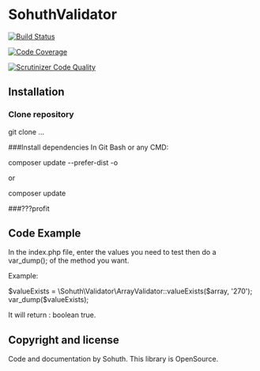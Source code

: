 # SohuthValidator

[![Build Status](https://travis-ci.org/Sohuth/A3_Grp1_Validator.svg?branch=master)](https://travis-ci.org/Sohuth/A3_Grp1_Validator)

[![Code Coverage](https://scrutinizer-ci.com/g/Sohuth/A3_Grp1_Validator/badges/coverage.png?b=master)](https://scrutinizer-ci.com/g/Sohuth/A3_Grp1_Validator/?branch=master)

[![Scrutinizer Code Quality](https://scrutinizer-ci.com/g/Sohuth/A3_Grp1_Validator/badges/quality-score.png?b=master)](https://scrutinizer-ci.com/g/Sohuth/A3_Grp1_Validator/?branch=master)

## Installation

### Clone repository

git clone ...

###Install dependencies
In Git Bash or any CMD:

composer update --prefer-dist -o

or

composer update

###???profit

## Code Example

In the index.php file, enter the values you need to test then do a var_dump(); of the method you want.

Example:

$valueExists = \Sohuth\Validator\ArrayValidator::valueExists($array, '270');
var_dump($valueExists);

It will return : boolean true.

## Copyright and license

Code and documentation by Sohuth. This library is OpenSource.